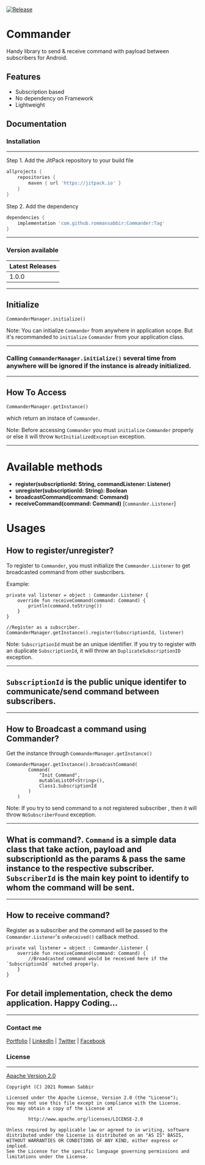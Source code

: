 [![Release](https://jitpack.io/v/jitpack/android-example.svg)](https://jitpack.io/#rommansabbir/StoreX)
# Commander
Handy library to send & receive command with payload between subscribers for Android.

## Features
* Subscription based
* No dependency on Framework
* Lightweight

## Documentation

### Installation

---
Step 1. Add the JitPack repository to your build file

```gradle
allprojects {
    repositories {
        maven { url 'https://jitpack.io' }
    }
}
```

Step 2. Add the dependency

```gradle
dependencies {
    implementation 'com.github.rommansabbir:Commander:Tag'
}
```

---

### Version available

| Latest Releases
| ------------- |
| 1.0.0         |

---

## Initialize
````
CommanderManager.initialize()
````
Note: You can initialize `Commander` from anywhere in application scope. But it's recommanded to `initialize` `Commander` from your application class. 

---
### Calling `CommanderManager.initialize()` several time from anywhere will be ignored if the instance is already initialized.
---

## How To Access
````
CommanderManager.getInstance()
````
which return an instace of `Commander`. 

Note: Before accessing `Commander` you must `initialize` `Commander` properly or else it will throw `NotInitializedException` exception.

----

# Available methods
- **register(subscriptionId: String, commandListener: Listener)**
- **unregister(subscriptionId: String): Boolean**
- **broadcastCommand(command: Command)**
- **receiveCommand(command: Command)** [`Commander.Listener`]

# Usages

## How to register/unregister?

To register to `Commander`, you must initialize the `Commander.Listener` to get broadcasted command from other susbcribers.

Example:
`````
private val listener = object : Commander.Listener {
    override fun receiveCommand(command: Command) {
        println(command.toString())
    }
}

//Register as a subscriber.
CommanderManager.getInstance().register(SubscriptionId, listener)
`````
Note: `SubscriptionId` must be an unique identifier. If you try to register with an duplicate `SubscriptionId`, it will throw an `DuplicateSubscriptionID` exception.

---

## `SubscriptionId` is the public unique identifer to communicate/send command between subscribers.
---


## How to Broadcast a command using Commander?
Get the instance through `CommanderManager.getInstance()`
````
CommanderManager.getInstance().broadcastCommand(
        Command(
            "Init Command",
            mutableListOf<String>(),
            Class1.SubscriptionId
        )
    )
````
Note: If you try to send command to a not registered subscriber , then it will throw `NoSubscriberFound` exception.

---
## What is command?. `Command` is a simple data class that take action, payload and subscriptionId as the params & pass the same instance to the respective subscriber. `SubscriberId` is the main key point to identify to whom the command will be sent.
---

## How to receive command?
Register as a subscriber and the command will be passed to the `Commander.Listener`'s `onReceived()` callback method.

````
private val listener = object : Commander.Listener {
    override fun receiveCommand(command: Command) {
        //Broadcasted command would be received here if the `SubscriptionId` matched properly.
    }
}

````

## For detail implementation, check the demo application. Happy Coding...

----

### Contact me
[Portfolio](https://www.rommansabbir.com/) | [LinkedIn](https://www.linkedin.com/in/rommansabbir/) | [Twitter](https://www.twitter.com/itzrommansabbir/) | [Facebook](https://www.facebook.com/itzrommansabbir/)

### License

---
[Apache Version 2.0](http://www.apache.org/licenses/LICENSE-2.0.html)

````
Copyright (C) 2021 Romman Sabbir

Licensed under the Apache License, Version 2.0 (the "License");
you may not use this file except in compliance with the License.
You may obtain a copy of the License at

		http://www.apache.org/licenses/LICENSE-2.0

Unless required by applicable law or agreed to in writing, software
distributed under the License is distributed on an "AS IS" BASIS,
WITHOUT WARRANTIES OR CONDITIONS OF ANY KIND, either express or implied.
See the License for the specific language governing permissions and
limitations under the License.
````


